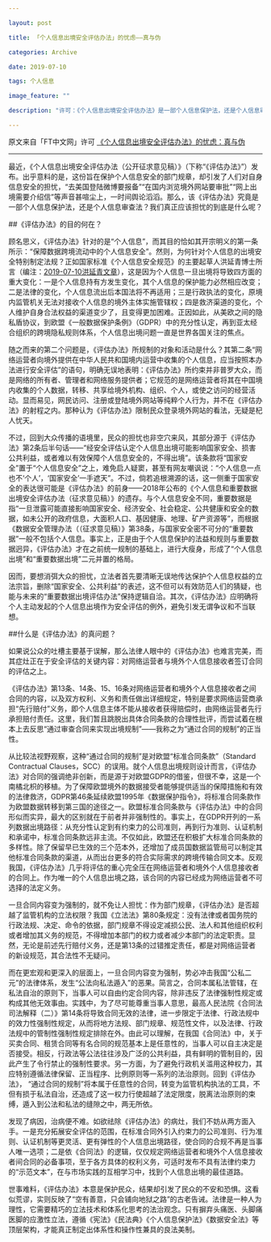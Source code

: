 ```yaml
---

layout: post

title: 「个人信息出境安全评估办法」的忧虑——真与伪

categories: Archive

date: 2019-07-10

tags: 个人信息

image_feature: ""

description: "许可：《个人信息出境安全评估办法》是一部个人信息保护法，还是个人信息审查法？真正应该担忧的到底是什么？"

---
```

原文来自「FT中文网」许可
[《个人信息出境安全评估办法》的忧虑：真与伪](http://www.ftchinese.com/story/001083551?full=y)

---
最近，《个人信息出境安全评估办法（公开征求意见稿）》（下称“《评估办法》”）发布。出乎意料的是，这份旨在保护个人信息安全的部门规章，却引发了人们对自身信息安全的担忧，“去美国登陆微博要报备”“在国内浏览境外网站要审批”“网上出境需要介绍信”等声音甚喧尘上，一时间舆论滔滔。那么，该《评估办法》究竟是一部个人信息保护法，还是个人信息审查法？我们真正应该担忧的到底是什么呢？

##《评估办法》的目的何在？

顾名思义，《评估办法》针对的是“个人信息”，而其目的恰如其开宗明义的第一条所示：“保障数据跨境流动中的个人信息安全”。然则，为何针对个人信息的出境安全特别制定法规？正如国家标准《个人信息安全规范》的主要起草人洪延青博士所言（编注：[2019-07-10洪延青文章](https://mp.weixin.qq.com/s/p6KUwytdEt7jgm7I2grptw)），这是因为个人信息一旦出境将导致四方面的重大变化：一是个人信息持有方发生变化，其个人信息的保护能力必然相应改变；二是法律的变化，个人信息流出后本国法将不再适用；三是行政执法的变化，原境内监管机关无法对接收个人信息的境外主体实施管辖权；四是救济渠道的变化，个人维护自身合法权益的渠道变少了，且变得更加困难。正因如此，从美欧之间的隐私盾协议，到欧盟《一般数据保护条例》（GDPR）中的充分性认定，再到亚太经合组织的跨境隐私规则体系，个人信息出境问题一直是世界各国关注的焦点。

随之而来的第二个问题是，《评估办法》所规制的对象和活动是什么？其第二条“网络运营者向境外提供在中华人民共和国境内运营中收集的个人信息，应当按照本办法进行安全评估”的语句，明确无误地表明：《评估办法》所约束并非普罗大众，而是网络的所有者、管理者和网络服务提供者；它规范的是网络运营者将其在中国境内收集的个人数据，转移、共享给境外机构、组织、个人，或使之访问的经营活动。显而易见，网民访问、注册或登陆境外网站等纯粹个人行为，并不在《评估办法》的射程之内。那种认为《评估办法》限制民众登录境外网站的看法，无疑是杞人忧天。

不过，回到大众传播的语境里，民众的担忧也非空穴来风，其部分源于《评估办法》第2条后半句话——“经安全评估认定个人信息出境可能影响国家安全、损害公共利益，或者难以有效保障个人信息安全的，不得出境”。该条款将“国家安全”置于“个人信息安全”之上，难免启人疑窦，甚至有网友嘲讽说：“个人信息一点也不‘个人’，‘国家安全’一手遮天”。不过，倘若追根溯源的话，这一侧重于国家安全的表达很可能是《评估办法》的前身——2018年公布的《个人信息和重要数据出境安全评估办法（征求意见稿）》的遗存。与个人信息安全不同，重要数据是指“一旦泄露可能直接影响国家安全、经济安全、社会稳定、公共健康和安全的数据，如未公开的政府信息，大面积人口、基因健康、地理、矿产资源等”，而根据《数据安全管理办法（（征求意见稿）》第38条，与国家安全密不可分的“重要数据”一般不包括个人信息。事实上，正是由于个人信息保护的法益和规则与重要数据迥异，《评估办法》才在之前统一规制的基础上，进行大瘦身，形成了“个人信息出境”和“重要数据出境”二元并置的格局。

因而，要想消弭大众的担忧，立法者首先要清晰无误地传达保护个人信息权益的立法宗旨，删除“国家安全、公共利益”的表述，这不但可以有效防范人们的猜疑，也能与未来的“重要数据出境评估办法”保持逻辑自洽。其次，《评估办法》应明确将个人主动发起的个人信息出境作为安全评估的例外，避免引发无谓争议和不当联想。

##什么是《评估办法》的真问题？

如果说公众的吐槽主要基于误解，那么法律人眼中的《评估办法》也难言完美，而其症灶正在于安全评估的关键内容：对网络运营者与境外个人信息接收者签订合同的评估之上。

《评估办法》第13条、14条、15、16条对网络运营者和境外个人信息接收者之间合同的内容，以及双方权利、义务和责任做出详细规定，特别是要求网络运营商承担“先行赔付”义务，即个人信息主体不能从接收者获得赔偿时，由网络运营者先行承担赔付责任。这里，我们暂且跳脱出具体合同条款的合理性批评，而尝试着在根本上去反思“通过审查合同来实现出境规制”——我称之为“通过合同的规制”的正当性。

从比较法视野观察，这种“通过合同的规制”是对欧盟“标准合同条款”（Standard Contractual Clauses，SCC）的误用。就个人信息出境规则设计而言，《评估办法》对合同的强调绝非创新，而是源于对欧盟GDPR的借鉴，但很不幸，这是一个南橘北枳的移植。为了保障欧盟境外的数据接受者能够提供适当的保障措施和有效的法律救济，GDPR第46条延续欧盟1995年《数据保护指令》，将标准合同条款作为欧盟数据转移到第三国的途径之一。欧盟标准合同条款与《评估办法》中的合同形似而实异，最大的区别就在于前者并非强制性的。事实上，在GDPR开列的一系列数据出境路径：从充分性认定到有约束力的公司准则，再到行为准则、认证机制和承诺中，标准合同条款远非主流。不仅如此，欧盟还在积极扩大标准合同条款的多样性。除了保留早已生效的三个范本外，还增加了成员国数据监管局可以制定其他标准合同条款的渠道，从而出台更多的符合实际需求的跨境传输合同文本。反观我国，《评估办法》几乎将评估的重心完全压在网络运营者和境外个人信息接收者的合同上。作为唯一的个人信息出境之路，该合同的内容已经成为网络运营者不可选择的法定义务。

一旦合同内容变为强制的，就不免让人担忧：作为部门规章，《评估办法》是否超越了监管机构的立法权限？我国《立法法》第80条规定：没有法律或者国务院的行政法规、决定、命令的依据，部门规章不得设定减损公民、法人和其他组织权利或者增加其义务的规范，不得增加本部门的权力或者减少本部门的法定职责。显然，无论是前述先行赔付义务，还是第13条的过错推定责任，都是对网络运营者的新设规范，其合法性不无疑问。

而在更宏观和更深入的层面上，一旦合同内容变为强制，势必冲击我国“公私二元”的法律体系，发生“公法向私法遁入”的恶果。简言之，合同本属私法管辖，在私法自治的原则下，当事人可以自由约定合同内容，除非违反了法律强制性规定或构成其他无效事由。实践中，为了尽可能尊重当事人意思，最高人民法院《合同法司法解释（二）》第14条将导致合同无效的法律，进一步限定于法律、行政法规中的效力性强制性规定，从而将地方法规、部门规章、规范性文件，以及法律、行政法规中的管制性强制性规定排除在外。由此可以理解，在我国《合同法》中，关于买卖合同、租赁合同等有名合同的规范基本上是任意性的，当事人可以自主决定是否接受。相反，行政法等公法往往涉及广泛的公共利益，具有鲜明的管制目的，因此产生了令行禁止的强制性要求。另一方面，为了避免行政机关滥用这种权力，其应特别遵循法律保留、正当程序、比例原则等一系列的法治原则。回到《评估办法》， “通过合同的规制”将本属于任意性的合同，转变为监管机构执法的工具，不但有损于私法自治，还造成了这一权力行使超越了法定限度，脱离法治原则的束缚，遁入到公法和私法的缝隙之中，两无所依。

发现了病因，治病便不难。如欲祛除《评估办法》的病灶，我们不妨从两方面入手。一是充分拓展安全评估的范围，在标准合同外引入约束力的公司准则、行为准则、认证机制等更灵活、更有弹性的个人信息出境路径，使合同的合规不再是当事人唯一选项；二是依《合同法》的逻辑，仅仅规定网络运营者和境外个人信息接收者间合同的必备事项，至于各方具体的权利义务，可适时发布不具有法律约束力的“示范文本”，在与市场实践的互相学习中，找到个人信息出境的最佳道路。

世事难料，《评估办法》本意是保护民众，结果却引发了民众的不安和恐惧。这看似荒谬，实则反映了“空有善意，只会铺向地狱之路”的古老告诫。法律是一种人为理性，它需要精巧的立法技术和体系化思考的法治观念。只有摒弃头痛医、头脚痛医脚的应激性立法，遵循《宪法》《民法典》《个人信息保护法》《数据安全法》等顶层架构，才能真正制定出体系性和操作性兼具的良法美制。
